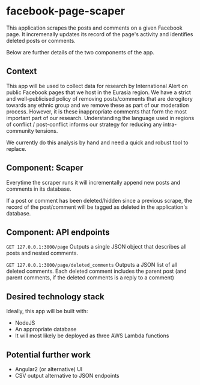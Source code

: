 # facebook-page-scaper
This application scrapes the posts and comments on a given Facebook page. It incremenally updates its record of the page's activity and identifies deleted posts or comments.

Below are further details of the two components of the app. 

## Context
This app will be used to collect data for research by International Alert on public Facebook pages that we host in the Eurasia region. We have a strict and well-publicised policy of removing posts/comments that are derogitory towards any ethnic group and we remove these as part of our moderation process. However, it is these inappropriate comments that form the most important part of our research. Understanding the language used in regions of conflict / post-conflict informs our strategy for reducing any intra-community tensions.

We currently do this analysis by hand and need a quick and robust tool to replace.

## Component: Scaper
Everytime the scraper runs it will incrementally append new posts and comments in its database. 

If a post or comment has been deleted/hidden since a previous scrape, the record of the post/comment will be tagged as deleted in the application's database.

## Component: API endpoints

`GET 127.0.0.1:3000/page` 
Outputs a single JSON object that describes all posts and nested comments.

`GET 127.0.0.1:3000/page/deleted_comments`
Outputs a JSON list of all deleted comments. Each deleted comment includes the parent post (and parent comments, if the deleted comments is a reply to a comment)

## Desired technology stack
Ideally, this app will be built with:
- NodeJS
- An appropriate database
- It will most likely be deployed as three AWS Lambda functions

## Potential further work
- Angular2 (or alternative) UI
- CSV output alternative to JSON endpoints

